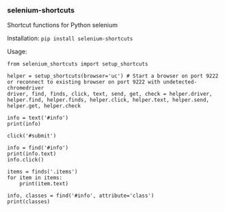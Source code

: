 ### selenium-shortcuts
Shortcut functions for Python selenium

Installation:
`pip install selenium-shortcuts`

Usage:
```
from selenium_shortcuts import setup_shortcuts

helper = setup_shortcuts(browser='uc') # Start a browser on port 9222 or reconnect to existing browser on port 9222 with undetected-chromedriver
driver, find, finds, click, text, send, get, check = helper.driver, helper.find, helper.finds, helper.click, helper.text, helper.send, helper.get, helper.check

info = text('#info')
print(info)

click('#submit')

info = find('#info')
print(info.text)
info.click()

items = finds('.items')
for item in items:
	print(item.text)

info, classes = find('#info', attribute='class')
print(classes)
```
